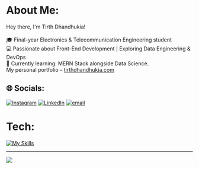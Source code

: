 #  About Me:
 Hey there, I'm Tirth Dhandhukia!<br><br>🎓 Final-year Electronics & Telecommunication Engineering student  <br>💻 Passionate about Front-End Development | Exploring Data Engineering & DevOps  <br>🌱 Currently learning: MERN Stack alongside Data Science.  <br>My personal portfolio – [tirthdhandhukia.com](http://tirthdhandhukia.com)<br>


## 🌐 Socials:
[![Instagram](https://skillicons.dev/icons?i=instagram)](https://instagram.com/tirthdhandhukia._) [![LinkedIn](https://skillicons.dev/icons?i=linkedin)](https://linkedin.com/in/TirthDhandhukia) [![email](https://skillicons.dev/icons?i=gmail)](mailto:tirth30.info@gmail.com) 

# Tech:
[![My Skills](https://skillicons.dev/icons?i=ts,js,html,css,python,cpp,react,redux,bootstrap,aws,express,git,github,vercel,postman,tailwind)](https://skillicons.dev)

---
[![](https://visitcount.itsvg.in/api?id=TirthDhandhukia30&icon=0&color=0)](https://visitcount.itsvg.in)


